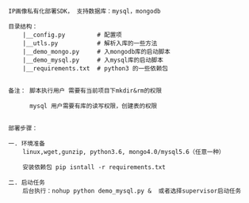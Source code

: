     
    IP画像私有化部署SDK， 支持数据库：mysql，mongodb
        
    目录结构：
        |__config.py         # 配置项
        |__utls.py           # 解析入库的一些方法
        |__demo_mongo.py     # 入mongodb库的启动脚本
        |__demo_mysql.py     # 入mysql库的启动脚本
        |__requirements.txt  # python3 的一些依赖包
        
        
    备注： 脚本执行用户 需要有当前项目下mkdir&rm的权限
    
          mysql 用户需要有库的读写权限，创建表的权限
          
          
    部署步骤：
    
    一. 环境准备
        linux,wget,gunzip, python3.6, mongo4.0/mysql5.6（任意一种）
        
        安装依赖包 pip isntall -r requirements.txt
    
    二. 启动任务
        后台执行：nohup python demo_mysql.py &  或者选择supervisor启动任务   
                 